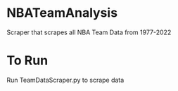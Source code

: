 # NBATeamAnalysis
Scraper that scrapes all NBA Team Data from 1977-2022

# To Run
Run TeamDataScraper.py to scrape data
